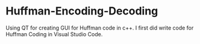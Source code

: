 # Huffman-Encoding-Decoding
Using QT for creating GUI for Huffman code in c++. I first did write code for Huffman Coding in Visual Studio Code.
